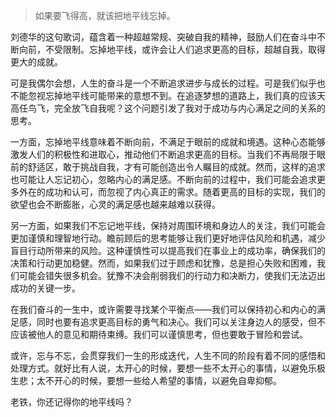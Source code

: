 [](img/banners/HaiJiDeNiDeDiPingXianMe.png)
>如果要飞得高，就该把地平线忘掉。

刘德华的这句歌词，蕴含着一种超越常规、突破自我的精神，鼓励人们在奋斗中不断向前，不受限制。忘掉地平线，或许会让人们追求更高的目标，超越自我，取得更大的成就。

可是我偶尔会想，人生的奋斗是一个不断追求进步与成长的过程。可是我们似乎也不能忽视忘掉地平线可能带来的意想不到。在追逐梦想的道路上，我们真的应该天高任鸟飞，完全放飞自我呢？这个问题引发了我对于成功与内心满足之间的关系的思考。

一方面，忘掉地平线意味着不断向前，不满足于眼前的成就和境遇。这种心态能够激发人们的积极性和进取心，推动他们不断追求更高的目标。当我们不再局限于眼前的舒适区，敢于挑战自我，才有可能创造出令人瞩目的成就。然而，这样的追求也可能让人忘记初心，忽略内心的满足感。不断向前的过程中，我们可能会追求更多外在的成功和认可，而忽视了内心真正的需求。随着更高的目标的实现，我们的欲望也会不断膨胀，心灵的满足感也越来越难以获得。

另一方面，如果我们不忘记地平线，保持对周围环境和身边人的关注，我们可能会更加谨慎和理智地行动。瞻前顾后的思考能够让我们更好地评估风险和机遇，减少盲目行动所带来的风险。这种谨慎性可以提高我们在事业上的成功率，确保我们的决策和行动更加稳健。然而，如果我们过于顾虑和犹豫，总是担心失败和困难，我们可能会错失很多机会。犹豫不决会削弱我们的行动力和决断力，使我们无法迈出成功的关键一步。

在我们奋斗的一生中，或许需要寻找某个平衡点——我们可以保持初心和内心的满足感，同时也要有追求更高目标的勇气和决心。我们可以关注身边人的感受，但不应该被他人的意见和期待束缚。我们可以谨慎思考，但也要敢于冒险和尝试。

或许，忘与不忘，会贯穿我们一生的形成迭代，人生不同的阶段有着不同的感悟和处理方式。就好比有人说，太开心的时候，要想一些不太开心的事情，以避免乐极生悲；太不开心的时候，要想一些给人希望的事情，以避免自卑抑郁。

老铁，你还记得你的地平线吗？